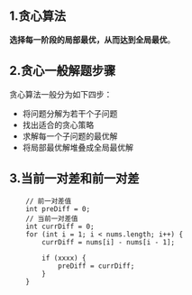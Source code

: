## 1.贪心算法
**选择每一阶段的局部最优，从而达到全局最优**。

## 2.贪心一般解题步骤

贪心算法一般分为如下四步：

* 将问题分解为若干个子问题
* 找出适合的贪心策略
* 求解每一个子问题的最优解
* 将局部最优解堆叠成全局最优解

## 3.当前一对差和前一对差
````
    // 前一对差值
    int preDiff = 0;
    // 当前一对差值
    int currDiff = 0;
    for (int i = 1; i < nums.length; i++) {
        currDiff = nums[i] - nums[i - 1];
        
        if (xxxx) {
            preDiff = currDiff;
        }
    }
````